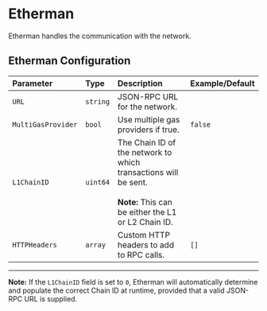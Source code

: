 # Etherman
Etherman handles the communication with the network.

## Etherman Configuration

| Parameter          | Type     | Description                                                                                       | Example/Default |
|:-------------------|:---------|:--------------------------------------------------------------------------------------------------|:----------------|
| `URL`              | `string` | JSON-RPC URL for the network.                                                                     |                 |
| `MultiGasProvider` | `bool`   | Use multiple gas providers if true.                                                               | `false`         |
| `L1ChainID`        | `uint64` | The Chain ID of the network to which transactions will be sent.<br><br>**Note:** This can be either the L1 or L2 Chain ID. |                 |
| `HTTPHeaders`      | `array`  | Custom HTTP headers to add to RPC calls.                                                          | `[]`            |

---

**Note:** If the `L1ChainID` field is set to `0`, Etherman will automatically determine and populate the correct Chain ID at runtime, provided that a valid JSON-RPC URL is supplied.